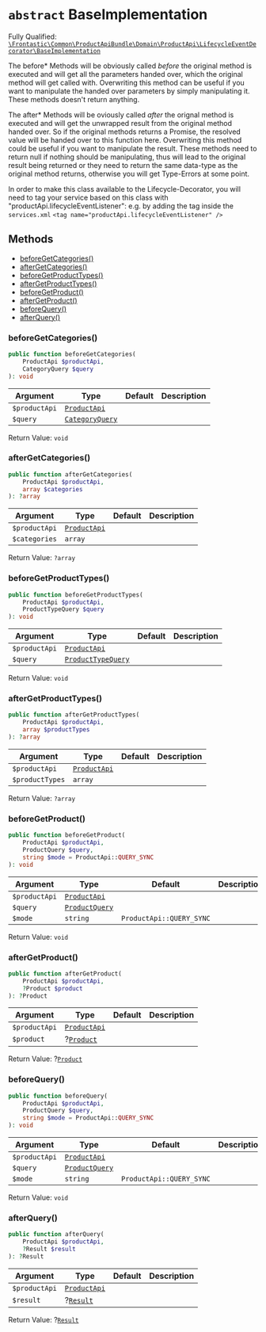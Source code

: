 # `abstract`  BaseImplementation

Fully Qualified: [`\Frontastic\Common\ProductApiBundle\Domain\ProductApi\LifecycleEventDecorator\BaseImplementation`](../../../../../../src/php/ProductApiBundle/Domain/ProductApi/LifecycleEventDecorator/BaseImplementation.php)


The before* Methods will be obviously called *before* the original method is
executed and will get all the parameters handed over, which the original
method will get called with. Overwriting this method can be useful if you want
to manipulate the handed over parameters by simply manipulating it. These
methods doesn't return anything.

The after* Methods will be oviously called *after* the orignal method is
executed and will get the unwrapped result from the original method handed
over. So if the original methods returns a Promise, the resolved value will be
handed over to this function here. Overwriting this method could be useful if
you want to manipulate the result. These methods need to return null if
nothing should be manipulating, thus will lead to the original result being
returned or they need to return the same data-type as the original method
returns, otherwise you will get Type-Errors at some point.

In order to make this class available to the Lifecycle-Decorator, you will
need to tag your service based on this class with
"productApi.lifecycleEventListener": e.g. by adding the tag inside the
`services.xml` ``` <tag name="productApi.lifecycleEventListener" /> ```

## Methods

* [beforeGetCategories()](#beforegetcategories)
* [afterGetCategories()](#aftergetcategories)
* [beforeGetProductTypes()](#beforegetproducttypes)
* [afterGetProductTypes()](#aftergetproducttypes)
* [beforeGetProduct()](#beforegetproduct)
* [afterGetProduct()](#aftergetproduct)
* [beforeQuery()](#beforequery)
* [afterQuery()](#afterquery)


### beforeGetCategories()


```php
public function beforeGetCategories(
    ProductApi $productApi,
    CategoryQuery $query
): void
```






Argument|Type|Default|Description
--------|----|-------|-----------
`$productApi`|[`ProductApi`](../../ProductApi.md)||
`$query`|[`CategoryQuery`](../Query/CategoryQuery.md)||

Return Value: `void`

### afterGetCategories()


```php
public function afterGetCategories(
    ProductApi $productApi,
    array $categories
): ?array
```






Argument|Type|Default|Description
--------|----|-------|-----------
`$productApi`|[`ProductApi`](../../ProductApi.md)||
`$categories`|`array`||

Return Value: `?array`

### beforeGetProductTypes()


```php
public function beforeGetProductTypes(
    ProductApi $productApi,
    ProductTypeQuery $query
): void
```






Argument|Type|Default|Description
--------|----|-------|-----------
`$productApi`|[`ProductApi`](../../ProductApi.md)||
`$query`|[`ProductTypeQuery`](../Query/ProductTypeQuery.md)||

Return Value: `void`

### afterGetProductTypes()


```php
public function afterGetProductTypes(
    ProductApi $productApi,
    array $productTypes
): ?array
```






Argument|Type|Default|Description
--------|----|-------|-----------
`$productApi`|[`ProductApi`](../../ProductApi.md)||
`$productTypes`|`array`||

Return Value: `?array`

### beforeGetProduct()


```php
public function beforeGetProduct(
    ProductApi $productApi,
    ProductQuery $query,
    string $mode = ProductApi::QUERY_SYNC
): void
```






Argument|Type|Default|Description
--------|----|-------|-----------
`$productApi`|[`ProductApi`](../../ProductApi.md)||
`$query`|[`ProductQuery`](../Query/ProductQuery.md)||
`$mode`|`string`|`ProductApi::QUERY_SYNC`|

Return Value: `void`

### afterGetProduct()


```php
public function afterGetProduct(
    ProductApi $productApi,
    ?Product $product
): ?Product
```






Argument|Type|Default|Description
--------|----|-------|-----------
`$productApi`|[`ProductApi`](../../ProductApi.md)||
`$product`|?[`Product`](../../Product.md)||

Return Value: ?[`Product`](../../Product.md)

### beforeQuery()


```php
public function beforeQuery(
    ProductApi $productApi,
    ProductQuery $query,
    string $mode = ProductApi::QUERY_SYNC
): void
```






Argument|Type|Default|Description
--------|----|-------|-----------
`$productApi`|[`ProductApi`](../../ProductApi.md)||
`$query`|[`ProductQuery`](../Query/ProductQuery.md)||
`$mode`|`string`|`ProductApi::QUERY_SYNC`|

Return Value: `void`

### afterQuery()


```php
public function afterQuery(
    ProductApi $productApi,
    ?Result $result
): ?Result
```






Argument|Type|Default|Description
--------|----|-------|-----------
`$productApi`|[`ProductApi`](../../ProductApi.md)||
`$result`|?[`Result`](../Result.md)||

Return Value: ?[`Result`](../Result.md)

